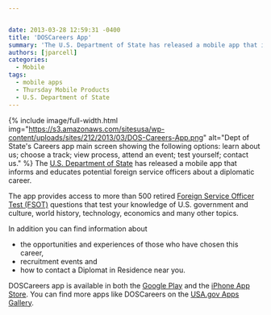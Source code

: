 ```yaml
---


date: 2013-03-28 12:59:31 -0400
title: 'DOSCareers App'
summary: 'The U.S. Department of State has released a mobile app that informs and educates potential foreign service officers about a diplomatic career. The app provides access to'
authors: [jparcell]
categories:
  - Mobile
tags:
  - mobile apps
  - Thursday Mobile Products
  - U.S. Department of State
---
```


{% include image/full-width.html img="https://s3.amazonaws.com/sitesusa/wp-content/uploads/sites/212/2013/03/DOS-Careers-App.png" alt="Dept of State's Careers app main screen showing the following options: learn about us; choose a track; view process, attend an event; test yourself; contact us." %}
The [U.S. Department of State](http://www.state.gov/careers/) has released a mobile app that informs and educates potential foreign service officers about a diplomatic career.

The app provides access to more than 500 retired [Foreign Service Officer Test (FSOT)](http://careers.state.gov/officer/selection-process#.UVQ2hRzkuFk) questions that test your knowledge of U.S. government and culture, world history, technology, economics and many other topics.

In addition you can find information about

  * the opportunities and experiences of those who have chosen this career,
  * recruitment events and
  * how to contact a Diplomat in Residence near you.

DOSCareers app is available in both the [Google Play](https://play.google.com/store/apps/details?id=com.metrostarsystems.fsc.android&feature=nav_result#?t=W251bGwsMSwxLDMsImNvbS5tZXRyb3N0YXJzeXN0ZW1zLmZzYy5hbmRyb2lkIl0.) and the [iPhone App Store](https://itunes.apple.com/us/app/doscareers/id580287301?ls=1&mt=8). You can find more apps like DOSCareers on the [USA.gov Apps Gallery](http://apps.usa.gov/).